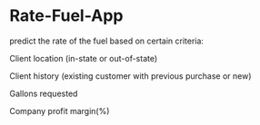# Rate-Fuel-App
predict the rate of the fuel based on certain criteria:

Client location (in-state or out-of-state) 

Client history (existing customer with previous purchase or new) 

Gallons requested 

Company profit margin(%) 


